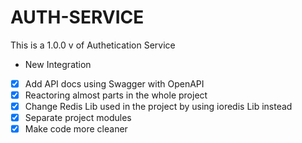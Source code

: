# AUTH-SERVICE
This is a 1.0.0 v of Authetication Service
- New Integration
- [x] Add API docs using Swagger with OpenAPI
- [x] Reactoring almost parts in the whole project
- [x] Change Redis Lib used in the project by using ioredis Lib instead
- [x] Separate project modules
- [x] Make code more cleaner   
